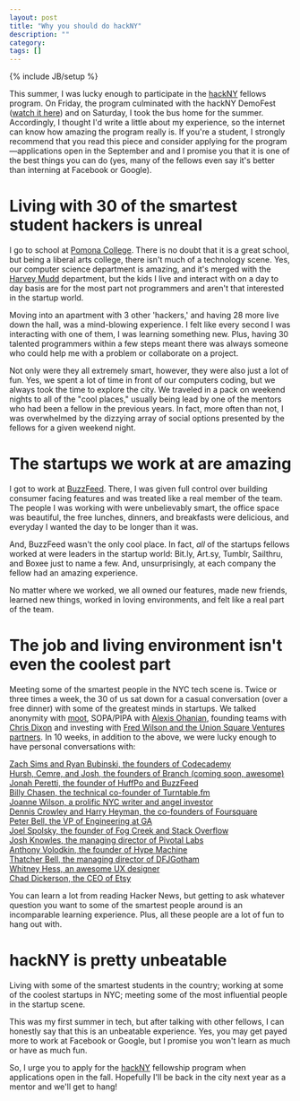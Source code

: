 ```yaml
---
layout: post
title: "Why you should do hackNY"
description: ""
category: 
tags: []
---
```

{% include JB/setup %}

This summer, I was lucky enough to participate in the [hackNY](http://hackny.org/a/) fellows program. On Friday, the program culminated with the hackNY DemoFest ([watch it here](https://new.livestream.com/hackNYlive/demofest2012)) and on Saturday, I took the bus home for the summer. Accordingly, I thought I'd write a little about my experience, so the internet can know how amazing the program really is. If you're a student, I strongly recommend that you read this piece and consider applying for the program—applications open in the September and and I promise you that it is one of the best things you can do (yes, many of the fellows even say it's better than interning at Facebook or Google).

# Living with 30 of the smartest student hackers is unreal

I go to school at [Pomona College](http://pomona.edu). There is no doubt that it is a great school, but being a liberal arts college, there isn't much of a technology scene. Yes, our computer science department is amazing, and it's merged with the [Harvey Mudd](http://www.hmc.edu) department, but the kids I live and interact with on a day to day basis are for the most part not programmers and aren't that interested in the startup world.

Moving into an apartment with 3 other 'hackers,' and having 28 more live down the hall, was a mind-blowing experience. I felt like every second I was interacting with one of them, I was learning something new. Plus, having 30 talented programmers within a few steps meant there was always someone who could help me with a problem or collaborate on a project. 

Not only were they all extremely smart, however, they were also just a lot of fun. Yes, we spent a lot of time in front of our computers coding, but we always took the time to explore the city. We traveled in a pack on weekend nights to all of the "cool places," usually being lead by one of the mentors who had been a fellow in the previous years. In fact, more often than not, I was overwhelmed by the dizzying array of social options presented by the fellows for a given weekend night.

# The startups we work at are amazing

I got to work at [BuzzFeed](http://buzzfeed.com). There, I was given full control over building consumer facing features and was treated like a real member of the team. The people I was working with were unbelievably smart, the office space was beautiful, the free lunches, dinners, and breakfasts were delicious, and everyday I wanted the day to be longer than it was.

And, BuzzFeed wasn't the only cool place. In fact, *all* of the startups fellows worked at were leaders in the startup world: Bit.ly, Art.sy, Tumblr, Sailthru, and Boxee just to name a few. And, unsurprisingly, at each company the fellow had an amazing experience. 

No matter where we worked, we all owned our features, made new friends, learned new things, worked in loving environments, and felt like a real part of the team.

# The job and living environment isn't even the coolest part

Meeting some of the smartest people in the NYC tech scene is. Twice or three times a week, the 30 of us sat down for a casual conversation (over a free dinner) with some of the greatest minds in startups. We talked anonymity with [moot](http://en.wikipedia.org/wiki/Christopher_Poole), SOPA/PIPA with [Alexis Ohanian](http://en.wikipedia.org/wiki/Alexis_Ohanian), founding teams with [Chris Dixon](http://cdixon.org) and investing with [Fred Wilson and the Union Square Ventures partners](http://www.usv.com). In 10 weeks, in addition to the above, we were lucky enough to have personal conversations with:

[Zach Sims and Ryan Bubinski, the founders of Codecademy](http://codecademy)  
[Hursh, Cemre, and Josh, the founders of Branch (coming soon, awesome)](http://branch.com)  
[Jonah Peretti, the founder of HuffPo and BuzzFeed](http://en.wikipedia.org/wiki/Jonah_Peretti)  
[Billy Chasen, the technical co-founder of Turntable.fm](https://twitter.com/billychasen/)  
[Joanne Wilson, a prolific NYC writer and angel investor](http://www.gothamgal.com)  
[Dennis Crowley and Harry Heyman, the co-founders of Foursquare](http://foursquare.com)  
[Peter Bell, the VP of Engineering at GA](https://es.twitter.com/PeterBell)  
[Joel Spolsky, the founder of Fog Creek and Stack Overflow](http://www.joelonsoftware.com)  
[Josh Knowles, the managing director of Pivotal Labs](http://joshknowles.com)  
[Anthony Volodkin, the founder of Hype Machine](http://hypem.com)  
[Thatcher Bell, the managing director of DFJGotham](http://www.dfjgotham.com/bio_thatcher.html)  
[Whitney Hess, an awesome UX designer](http://jessepollak.me/2012/07/17/a-developers-framework-for-ux-design/)  
[Chad Dickerson, the CEO of Etsy](https://twitter.com/chaddickerson/)  

You can learn a lot from reading Hacker News, but getting to ask whatever question you want to some of the smartest people around is an incomparable learning experience. Plus, all these people are a lot of fun to hang out with.

# hackNY is pretty unbeatable

Living with some of the smartest students in the country; working at some of the coolest startups in NYC; meeting some of the most influential people in the startup scene. 

This was my first summer in tech, but after talking with other fellows, I can honestly say that this is an unbeatable experience. Yes, you may get payed more to work at Facebook or Google, but I promise you won't learn as much or have as much fun.

So, I urge you to apply for the [hackNY](http://hackny.org) fellowship program when applications open in the fall. Hopefully I'll be back in the city next year as a mentor and we'll get to hang!

